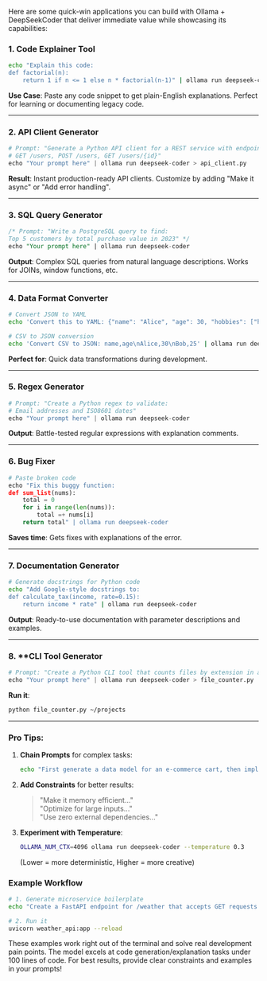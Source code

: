 Here are some quick-win applications you can build with Ollama + DeepSeekCoder that deliver immediate value while showcasing its capabilities:

### 1. **Code Explainer Tool**

```bash
echo "Explain this code:
def factorial(n):
    return 1 if n <= 1 else n * factorial(n-1)" | ollama run deepseek-coder
```

**Use Case**: Paste any code snippet to get plain-English explanations. Perfect for learning or documenting legacy code.

---

### 2. **API Client Generator**

```python
# Prompt: "Generate a Python API client for a REST service with endpoints:
# GET /users, POST /users, GET /users/{id}"
echo "Your prompt here" | ollama run deepseek-coder > api_client.py
```

**Result**: Instant production-ready API clients. Customize by adding "Make it async" or "Add error handling".

---

### 3. **SQL Query Generator**

```sql
/* Prompt: "Write a PostgreSQL query to find:
Top 5 customers by total purchase value in 2023" */
echo "Your prompt here" | ollama run deepseek-coder
```

**Output**: Complex SQL queries from natural language descriptions. Works for JOINs, window functions, etc.

---

### 4. **Data Format Converter**

```bash
# Convert JSON to YAML
echo 'Convert this to YAML: {"name": "Alice", "age": 30, "hobbies": ["hiking"]}' | ollama run deepseek-coder

# CSV to JSON conversion
echo 'Convert CSV to JSON: name,age\nAlice,30\nBob,25' | ollama run deepseek-coder
```

**Perfect for**: Quick data transformations during development.

---

### 5. **Regex Generator**

```python
# Prompt: "Create a Python regex to validate:
# Email addresses and ISO8601 dates"
echo "Your prompt here" | ollama run deepseek-coder
```

**Output**: Battle-tested regular expressions with explanation comments.

---

### 6. **Bug Fixer**

```python
# Paste broken code
echo "Fix this buggy function:
def sum_list(nums):
    total = 0
    for i in range(len(nums)):
        total =+ nums[i]
    return total" | ollama run deepseek-coder
```

**Saves time**: Gets fixes with explanations of the error.

---

### 7. **Documentation Generator**

```bash
# Generate docstrings for Python code
echo "Add Google-style docstrings to:
def calculate_tax(income, rate=0.15):
    return income * rate" | ollama run deepseek-coder
```

**Output**: Ready-to-use documentation with parameter descriptions and examples.

---

### 8. \*\*CLI Tool Generator

```python
# Prompt: "Create a Python CLI tool that counts files by extension in a directory"
echo "Your prompt here" | ollama run deepseek-coder > file_counter.py
```

**Run it**:

```bash
python file_counter.py ~/projects
```

---

### Pro Tips:

1. **Chain Prompts** for complex tasks:
   ```bash
   echo "First generate a data model for an e-commerce cart, then implement it in Python with SQLAlchemy" | ollama run deepseek-coder
   ```
2. **Add Constraints** for better results:
   > "Make it memory efficient..."  
   > "Optimize for large inputs..."  
   > "Use zero external dependencies..."
3. **Experiment with Temperature**:
   ```bash
   OLLAMA_NUM_CTX=4096 ollama run deepseek-coder --temperature 0.3
   ```
   (Lower = more deterministic, Higher = more creative)

### Example Workflow

```bash
# 1. Generate microservice boilerplate
echo "Create a FastAPI endpoint for /weather that accepts GET requests with location parameter and returns mock JSON data" | ollama run deepseek-coder > weather_api.py

# 2. Run it
uvicorn weather_api:app --reload
```

These examples work right out of the terminal and solve real development pain points. The model excels at code generation/explanation tasks under 100 lines of code. For best results, provide clear constraints and examples in your prompts!
